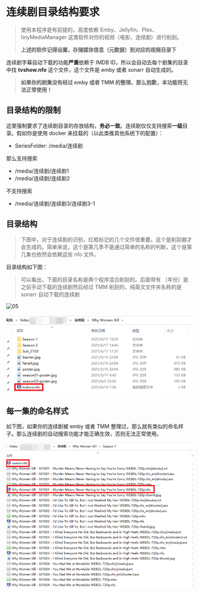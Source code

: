 # 连续剧目录结构要求

> 使用本程序是有前提的，高度依赖 Emby、Jellyfin、Plex、tinyMediaManager  这类软件对你的视频（电影、连续剧）进行削刮。
>
> **上述的软件记得设置，存储媒体信息（元数据）到对应的视频目录下**

连续剧字幕自动下载的功能**严重**依赖于 IMDB ID，所以会自动去每个剧集的目录中找 **tvshow.nfo** 这个文件，这个文件是 emby 或者 sonarr 自动生成的。

> **如果你的剧集没有经过 emby 或者 TMM 的整理，那么抱歉，本功能将无法正常使用！**

## 目录结构的限制

这里强制要求了连续剧目录的存放结构，**务必一致**。连续剧仅仅支持搜索**一级**目录。假如你是使用 docker 来挂载的（以此类推其他系统下的配置）：

* SeriesFolder: /media/连续剧

那么支持搜索

- /media/连续剧/连续剧1
- /media/连续剧/连续剧2

不支持搜索

- /media/连续剧/连续剧3/连续剧3-1

## 目录结构

> 下图中，对于连续剧的识别，红框标记的几个文件很重要。这个是削刮器才会生成的。简单来说，这个是第几季不是通过简单的名称的判断，这个是第几集也依然会依赖这些 nfo 文件。

目录结构如下图：

> 可以看出，下面的目录名称是两个程序混合削刮的。后面带有 （年份）是之前手动下载的连续剧然后经过 TMM 削刮的，纯英文文件夹名称的是 sonarr 自动下载的连续剧

![05](pics/05.png)

![06](pics/06.png)

## 每一集的命名样式

如下图，如果你的连续剧被 emby 或者 TMM 整理过，那么就有类似的命名样子。那么连续剧的自动搜索功能才能正确生效，否则无法正常使用。

![07](pics/07.png)